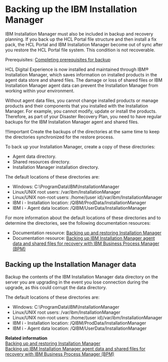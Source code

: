 # Backing up the IBM Installation Manager

IBM Installation Manager must also be included in backup and recovery planning. If you back up the HCL Portal file structure and then install a fix pack, the HCL Portal and IBM Installation Manager become out of sync after you restore the HCL Portal file system. This condition is not recoverable.

Prerequisites: [Completing prerequisites for backup](i_wadm_t_bkup_prereq_winlinux.md)

HCL Digital Experience is now installed and maintained through IBM® Installation Manager, which saves information on installed products in the agent data store and shared files. The damage or loss of shared files or IBM Installation Manager agent data can prevent the Installation Manager from working within your environment.

Without agent data files, you cannot change installed products or manage products and their components that you installed with the Installation Manager. For example, you cannot modify, update or install the products. Therefore, as part of your Disaster Recovery Plan, you need to have regular backups for the IBM Installation Manager agent and shared files.

!!!important
    Create the backups of the directories at the same time to keep the directories synchronized for the restore process.

To back up your Installation Manager, create a copy of these directories:

-   Agent data directory.
-   Shared resources directory.
-   Installation Manager installation directory.

The default locations of these directories are:

-   Windows: C:\\ProgramData\IBM\InstallationManager
-   Linux/UNIX root users: /var/ibm/InstallationManager
-   Linux/UNIX non-root users: /home/(user id)/var/ibm/InstallationManager
-   IBM i - Installation location: /QIBM/ProdData/InstallationManager
-   IBM i - Agent data location: /QIBM/UserData/InstallationManager

For more information about the default locations of these directories and to determine the directories, see the following documentation resources:

-   Documentation resource: [Backing up and restoring Installation Manager](https://www.ibm.com/docs/en/installation-manager/1.8.5?topic=manager-backing-up-restoring-installation)
-   Documentation resource: [Backing up IBM Installation Manager agent data and shared files for recovery with IBM Business Process Manager (BPM)](http://www-01.ibm.com/support/docview.wss?uid=swg21665878)

## Backing up the Installation Manager data

Backup the contents of the IBM Installation Manager data directory on the server you are upgrading in the event you lose connection during the upgrade, as this could corrupt the data directory.

The default locations of these directories are:

-   Windows: C:\\ProgramData\IBM\InstallationManager
-   Linux/UNIX root users: /var/ibm/InstallationManager
-   Linux/UNIX non-root users: /home/(user id)/var/ibm/InstallationManager
-   IBM i - Installation location: /QIBM/ProdData/InstallationManager
-   IBM i - Agent data location: /QIBM/UserData/InstallationManager

**Related information**  
[Backing up and restoring Installation Manager](https://www.ibm.com/docs/en/installation-manager/1.8.5?topic=manager-backing-up-restoring-installation)<br>
[Backing up IBM Installation Manager agent data and shared files for recovery with IBM Business Process Manager (BPM)](https://www.ibm.com/support/pages/node/727017)

